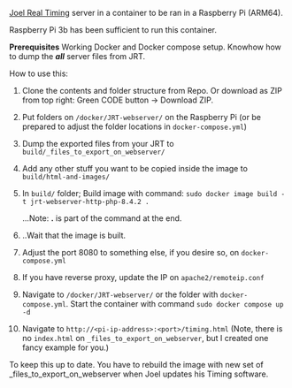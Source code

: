 [Joel Real Timing](https://www.joel-real-timing.com/index_en.html) server in a container to be ran in a Raspberry Pi (ARM64).

Raspberry Pi 3b has been sufficient to run this container.

**Prerequisites** Working Docker and Docker compose setup. Knowhow how to dump the **_all_** server files from JRT.

How to use this:
1. Clone the contents and folder structure from Repo. Or download as ZIP from top right: Green CODE button -> Download ZIP.
2. Put folders on `/docker/JRT-webserver/` on the Raspberry Pi (or be prepared to adjust the folder locations in `docker-compose.yml`)
3. Dump the exported files from your JRT to `build/_files_to_export_on_webserver/`
4. Add any other stuff you want to be copied inside the image to `build/html-and-images/`
5. In `build/` folder; Build image with command: `sudo docker image build -t jrt-webserver-http-php-8.4.2 .`

   ...Note: **.** is part of the command at the end.
   
6. ..Wait that the image is built.
7. Adjust the port 8080 to something else, if you desire so, on `docker-compose.yml`
8. If you have reverse proxy, update the IP on `apache2/remoteip.conf`
9. Navigate to `/docker/JRT-webserver/` or the folder with `docker-compose.yml`. Start the container with command `sudo docker compose up -d`
10. Navigate to `http://<pi-ip-address>:<port>/timing.html` (Note, there is no `index.html` on `_files_to_export_on_webserver`, but I created one fancy example for you.)

To keep this up to date. You have to rebuild the image with new set of _files_to_export_on_webserver when Joel updates his Timing software.
